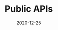 ---
title: Public APIs
projectLink: https://publicapis.sznm.dev
repoLink: https://github.com/sozonome/pub-apis
description: Find public APIs for your next projects.
date: "2020-12-25"
icon: "/app_icons/pub-apis.svg"
thumbnail: "/app_preview/public-apis.png"
thumbnailDark: "/app_preview/public-apis-dark.png"
featured: true
highlight: true
sznmApps: true
appStoreLink:
playStoreLink:
stacks: 
  - nextjs
  - chakra-ui
---